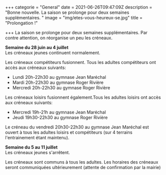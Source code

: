 +++
categorie = "General"
date = 2021-06-26T09:47:09Z
description = "Bonne nouvelle. La saison se prolonge pour deux semaines supplémentaires. "
image = "img/etes-vous-heureux-se.jpg"
title = "Prolongation !"

+++
La saison se prolonge pour deux semaines supplémentaires. Par contre attention, on réorganise un peu les créneaux.

**Semaine du 28 juin au 4 juillet**  
Les créneaux jeunes continuent normalement.

Les créneaux compétiteurs fusionnent. Tous les adultes compétiteurs ont accès aux créneaux suivants:

* Lundi 20h-22h30 au gymnase Jean Maréchal
* Mardi 20h-22h30 au gymnase Roger Rivière
* Mercredi 20h-22h30 au gymnase Roger Rivière

Les créneaux loisirs fusionnent également.Tous les adultes loisirs ont accès aux créneaux suivants:

* Mercredi 19h-21h au gymnase Jean Maréchal
* Jeudi 19h30-22h30 au gymnase Roger Rivière

Le créneau du vendredi 20h30-22h30 au gymnase Jean Maréchal est ouvert à tous les adultes loisirs et compétiteurs (sur 4 terrains l'entrainement étant maintenu).

**Semaine du 5 au 11 juillet**  
Les créneaux jeunes s'arrêtent.

Les créneaux sont communs à tous les adultes. Les horaires des créneaux seront communiquées ultérieurement (attente de confirmation par la mairie)